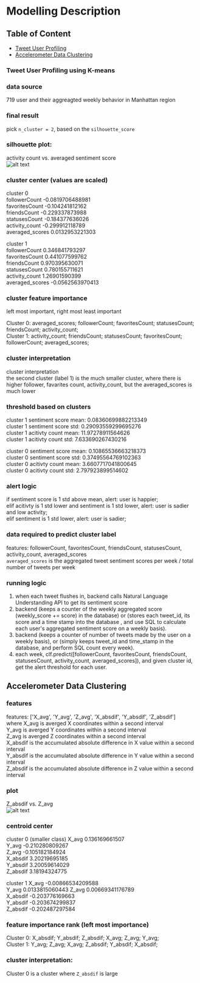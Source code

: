 # Modelling Description

## Table of Content
- [Tweet User Profiling](#tf)
- [Accelerometer Data Clustering](#ac) 

### <a name=tf></a> Tweet User Profiling using K-means
### data source
719 user and their aggreagted weekly behavior in Manhattan region   

### final result  
pick `n_cluster = 2`, based on the `silhouette_score`   

### silhouette plot:
activity count vs. averaged sentiment score  
![alt text](https://github.com/MZhoume/E6998S5/blob/master/k-means/plot.png)

### cluster center (values are scaled)  

cluster 0  
followerCount -0.0819706488981  
favoritesCount -0.104241812162  
friendsCount -0.229337873988  
statusesCount -0.184377636026  
activity_count -0.299912118789  
averaged_scores 0.0132953221303  

cluster 1  
followerCount 0.346841793297   
favoritesCount 0.441077599762  
friendsCount 0.970395630071  
statusesCount 0.780155711621  
activity_count 1.26901590399  
averaged_scores -0.0562563970413  

### cluster feature importance    
left most important, right most least important   
  
Cluster 0: averaged_scores; followerCount; favoritesCount; statusesCount; friendsCount; activity_count;  
Cluster 1: activity_count; friendsCount; statusesCount; favoritesCount; followerCount; averaged_scores;  

### cluster interpretation

cluster interpretation  
the second cluster (label 1) is the much smaller cluster, where there is higher follower, favarites count, activity_count, but the averaged_scores is much lower  

### threshold based on clusters

cluster 1 sentiment score mean: 0.08360699882213349  
cluster 1 sentiment score std: 0.29093559299695276  
cluster 1 acitivty count mean: 11.97278911564626  
cluster 1 acitivty count std: 7.633690267430216

cluster 0 sentiment score mean: 0.10865536663218373  
cluster 0 sentiment score std: 0.37495564769102363  
cluster 0 acitivty count mean: 3.6607717041800645  
cluster 0 acitivty count std: 2.797923899514602    

### alert logic  
if sentiment score is 1 std above mean, alert: user is happier;  
elif acitivty is 1 std lower and sentiment is 1 std lower, alert: user is sadier and low activity;      
elif sentiment is 1 std lower, alert: user is sadier;  

### data required to predict cluster label
features: followerCount, favoritesCount, friendsCount, statusesCount, activity_count, averaged_scores   
`averaged_scores` is the aggregated tweet sentiment scores per week / total number of tweets per week   

### running logic 
1. when each tweet flushes in, backend calls Natural Language Understanding API to get its sentiment score
2. backend (keeps a counter of the weekly aggregated score (weekly_score += score) in the database) or (stores each tweet_id, its score and a time stamp into the database , and use SQL to calculate each user's aggregated sentiment score on a weekly basis). 
3. backend (keeps a counter of number of tweets made by the user on a weekly basis), or (simply keeps tweet_id and time_stamp in the database, and perform SQL count every week). 
4. each week, clf.predict([followerCount, favoritesCount, friendsCount, statusesCount, activity_count, averaged_scores]), and given cluster id, get the alert threshold for each user.   

## <a name=ac></a> Accelerometer Data Clustering

### features 
features: ['X_avg', 'Y_avg', 'Z_avg', 'X_absdif', 'Y_absdif', 'Z_absdif']  
where X_avg is averged X coordinates within a second interval     
      Y_avg is averged Y coordinates within a second interval     
      Z_avg is averged Z coordinates within a second interval      
      X_absdif is the accumulated absolute difference in X value within a second interval   
      Y_absdif is the accumulated absolute difference in Y value within a second interval   
      Z_absdif is the accumulated absolute difference in Z value within a second interval   
### plot  
Z_absdif vs. Z_avg  
![alt text](https://github.com/MZhoume/E6998S5/blob/master/k-means/accelorometer_plot.png)  

### centroid center
cluster 0  (smaller class) 
X_avg 0.136169661507  
Y_avg -0.210280809267  
Z_avg -0.105182184924  
X_absdif 3.20219695185  
Y_absdif 3.20059614029  
Z_absdif 3.18194324775  

cluster 1
X_avg -0.00866534209588  
Y_avg 0.0133815060443 
Z_avg 0.00669341176789  
X_absdif -0.203776169663  
Y_absdif -0.203674299837  
Z_absdif -0.202487297584  

### feature importance rank (left most importance)
Cluster 0: X_absdif; Y_absdif; Z_absdif; X_avg; Z_avg; Y_avg;  
Cluster 1: Y_avg; Z_avg; X_avg; Z_absdif; Y_absdif; X_absdif;  

### cluster interpretation:
Cluster 0 is a cluster where `Z_absdif` is large 
